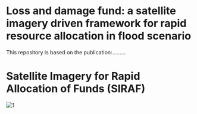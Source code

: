 # Loss and damage fund: a satellite imagery driven framework for rapid resource allocation in flood scenario
This repository is based on the publication:.........
# Satellite Imagery for Rapid Allocation of Funds (SIRAF)
![1](https://github.com/user-attachments/assets/06c52887-88b8-4716-9514-a867d6811af0)
